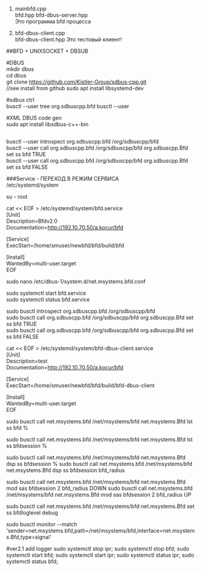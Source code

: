 1. mainbfd.cpp  
    bfd.hpp
    bfd-dbus-server.hpp  
    Это программа bfd процесса  

2. bfd-dbus-client.cpp  
    bfd-dbus-client.hpp
    Это тестовый клиент!
  
  
  
##BFD + UNIXSOCKET + DBSUB  
  
  #DBUS  
mkdir dbus  
cd dbus  
git clone https://github.com/Kistler-Group/sdbus-cpp.git  
//see install from github
sudo apt install libsystemd-dev  
  

  #sdbus ctrl  
busctl --user tree org.sdbuscpp.bfd
busctl --user


#XML DBUS code gen  
sudo apt install libsdbus-c++-bin


##  
busctl --user introspect org.sdbuscpp.bfd /org/sdbuscpp/bfd  
busctl --user call org.sdbuscpp.bfd /org/sdbuscpp/bfd org.sdbuscpp.Bfd set ss bfd TRUE  
busctl --user call org.sdbuscpp.bfd /org/sdbuscpp/bfd org.sdbuscpp.Bfd set ss bfd FALSE  
  

###Service - ПЕРЕХОД В РЕЖИМ СЕРВИСА  
/etc/systemd/system  
  

su - root

cat << EOF > /etc/systemd/system/bfd.service  
[Unit]  
Description=Bfdv2.0  
Documentation=http://192.10.70.50/a.kocur/bfd  
  
[Service]  
ExecStart=/home/smuser/newbfd/bfd/build/bfd 
  
[Install]  
WantedBy=multi-user.target  
EOF  
  
sudo nano /etc/dbus-1/system.d/net.msystems.bfd.conf

<!DOCTYPE busconfig PUBLIC
 "-//freedesktop//DTD D-BUS Bus Configuration 1.0//EN"
 "http://www.freedesktop.org/standards/dbus/1.0/busconfig.dtd">
<busconfig>
  <policy user="root">
    <allow own="net.msystems.bfd"/>
  </policy>
  <policy context="default">
    <allow send_destination="net.msystems.bfd"/>
    <allow send_interface="net.msystems.Bfd"/>
    <allow receive_sender="net.msystems.bfd"/>
  </policy>
</busconfig>
 

sudo systemctl start bfd.service  
sudo systemctl status bfd.service 

sudo busctl introspect org.sdbuscpp.bfd /org/sdbuscpp/bfd  
sudo busctl call org.sdbuscpp.bfd /org/sdbuscpp/bfd org.sdbuscpp.Bfd set ss bfd TRUE  
sudo busctl call org.sdbuscpp.bfd /org/sdbuscpp/bfd org.sdbuscpp.Bfd set ss bfd FALSE  


cat << EOF > /etc/systemd/system/bfd-dbus-client.service  
[Unit]  
Description=test  
Documentation=http://192.10.70.50/a.kocur/bfd  
  
[Service]  
ExecStart=/home/smuser/newbfd/bfd/build/bfd-dbus-client  
  
[Install]  
WantedBy=multi-user.target  
EOF

sudo busctl call net.msystems.bfd /net/msystems/bfd net.msystems.Bfd lst ss bfd %

sudo busctl call net.msystems.bfd /net/msystems/bfd net.msystems.Bfd lst ss bfdsession %

sudo busctl call net.msystems.bfd /net/msystems/bfd net.msystems.Bfd dsp ss bfdsession %
sudo busctl call net.msystems.bfd /net/msystems/bfd net.msystems.Bfd dsp ss bfdsession bfd_radius

sudo busctl call net.msystems.bfd /net/msystems/bfd net.msystems.Bfd mod sas bfdsession 2 bfd_radius DOWN
sudo busctl call net.msystems.bfd /net/msystems/bfd net.msystems.Bfd mod sas bfdsession 2 bfd_radius UP

sudo busctl call net.msystems.bfd /net/msystems/bfd net.msystems.Bfd set ss bfdloglevel debug


sudo busctl monitor --match 'sender=net.msystems.bfd,path=/net/msystems/bfd,interface=net.msystems.Bfd,type=signal'


#ver2.1 add logger
sudo systemctl stop ipr; sudo systemctl stop bfd;
sudo systemctl start bfd; sudo systemctl start ipr;
sudo systemctl status ipr; sudo systemctl status bfd;

